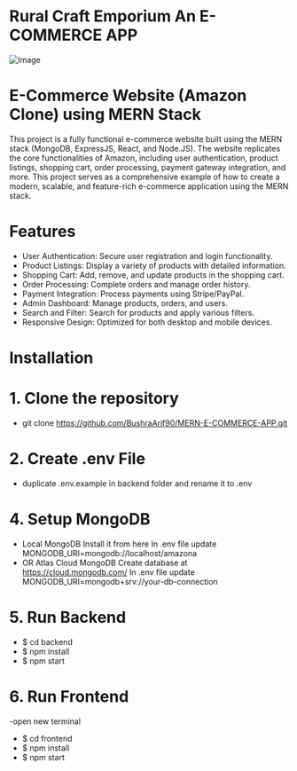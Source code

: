 # Rural Craft Emporium An E-COMMERCE APP

![image](https://github.com/user-attachments/assets/a7c5f800-c862-4f29-b5d8-0ed8ad83de37)

# E-Commerce Website (Amazon Clone) using MERN Stack 

This project is a fully functional e-commerce website built using the MERN stack (MongoDB, ExpressJS, React, and Node.JS). The website replicates the core functionalities of Amazon, including user authentication, product listings, shopping cart, order processing, payment gateway integration, and more. This project serves as a comprehensive example of how to create a modern, scalable, and feature-rich e-commerce application using the MERN stack.



# Features
+ User Authentication: Secure user registration and login functionality.
+ Product Listings: Display a variety of products with detailed information.
+ Shopping Cart: Add, remove, and update products in the shopping cart.
+ Order Processing: Complete orders and manage order history.
+ Payment Integration: Process payments using Stripe/PayPal.
+ Admin Dashboard: Manage products, orders, and users.
+ Search and Filter: Search for products and apply various filters.
+ Responsive Design: Optimized for both desktop and mobile devices.

# Installation

# 1. Clone the repository

 + git clone https://github.com/BushraArif90/MERN-E-COMMERCE-APP.git
 
# 2. Create .env File
   
+ duplicate .env.example in backend folder and rename it to .env

# 4. Setup MongoDB
   
+ Local MongoDB
Install it from here
In .env file update MONGODB_URI=mongodb://localhost/amazona
+ OR Atlas Cloud MongoDB
Create database at https://cloud.mongodb.com/
In .env file update MONGODB_URI=mongodb+srv://your-db-connection

# 5. Run Backend
+ $ cd backend
+ $ npm install
+ $ npm start

# 6. Run Frontend
-open new terminal
+ $ cd frontend
+ $ npm install
+ $ npm start
